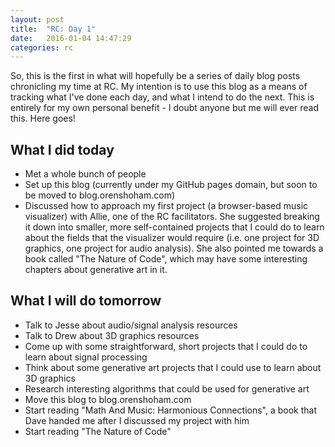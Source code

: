 ```yaml
---
layout: post
title:  "RC: Day 1"
date:   2016-01-04 14:47:29
categories: rc
---
```

So, this is the first in what will hopefully be a series of daily blog posts chronicling my time at RC. My intention is to use this blog as a means of tracking what I've done each day, and what I intend to do the next. This is entirely for my own personal benefit - I doubt anyone but me will ever read this. Here goes!

## What I did today

  - Met a whole bunch of people
  - Set up this blog (currently under my GitHub pages domain, but soon to be moved to blog.orenshoham.com)
  - Discussed how to approach my first project (a browser-based music visualizer) with Allie, one of the RC facilitators.
    She suggested breaking it down into smaller, more self-contained projects that I could do to learn about the fields that the visualizer would require (i.e. one project for 3D graphics, one project for audio analysis).
    She also pointed me towards a book called "The Nature of Code", which may have some interesting chapters about generative art in it.

## What I will do tomorrow

  - Talk to Jesse about audio/signal analysis resources
  - Talk to Drew about 3D graphics resources
  - Come up with some straightforward, short projects that I could do to learn about signal processing
  - Think about some generative art projects that I could use to learn about 3D graphics
  - Research interesting algorithms that could be used for generative art
  - Move this blog to blog.orenshoham.com
  - Start reading "Math And Music: Harmonious Connections", a book that Dave handed me after I discussed my project with him
  - Start reading "The Nature of Code"
